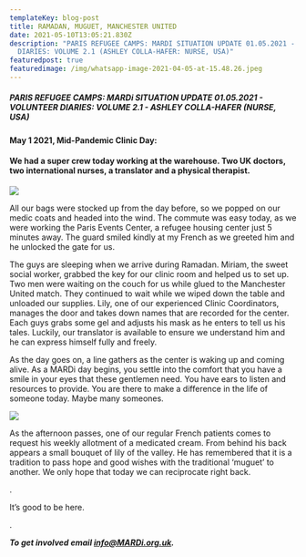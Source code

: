 ```yaml
---
templateKey: blog-post
title: RAMADAN, MUGUET, MANCHESTER UNITED
date: 2021-05-10T13:05:21.830Z
description: "PARIS REFUGEE CAMPS: MARDI SITUATION UPDATE 01.05.2021 - VOLUNTEER
  DIARIES: VOLUME 2.1 (ASHLEY COLLA-HAFER: NURSE, USA)"
featuredpost: true
featuredimage: /img/whatsapp-image-2021-04-05-at-15.48.26.jpeg
---
```

##### PARIS REFUGEE CAMPS: MARDi SITUATION UPDATE 01.05.2021 - VOLUNTEER DIARIES: VOLUME 2.1 - ASHLEY COLLA-HAFER (NURSE, USA)

#### May 1 2021, Mid-Pandemic Clinic Day:

#### We had a super crew today working at the warehouse. Two UK doctors, two international nurses, a translator and a physical therapist.

![](/img/whatsapp-image-2021-04-05-at-15.48.26.jpeg)

All our bags were stocked up from the day before, so we popped on our medic coats and headed into the wind. The commute was easy today, as we were working the Paris Events Center, a refugee housing center just 5 minutes away. The guard smiled kindly at my French as we greeted him and he unlocked the gate for us. 

The guys are sleeping when we arrive during Ramadan. Miriam, the sweet social worker, grabbed the key for our clinic room and helped us to set up. Two men were waiting on the couch for us while glued to the Manchester United match. They continued to wait while we wiped down the table and unloaded our supplies. Lily, one of our experienced Clinic Coordinators, manages the door and takes down names that are recorded for the center. Each guys grabs some gel and adjusts his mask as he enters to tell us his tales. Luckily, our translator is available to ensure we understand him and he can express himself fully and freely. 

As the day goes on, a line gathers as the center is waking up and coming alive. As a MARDi day begins, you settle into the comfort that you have a smile in your eyes that these gentlemen need. You have ears to listen and resources to provide. You are there to make a difference in the life of someone today. Maybe many someones. 

![](/img/whatsapp-image-2021-05-08-at-14.35.15.jpeg)

As the afternoon passes, one of our regular French patients comes to request his weekly allotment of a medicated cream. From behind his back appears a small bouquet of lily of the valley. He has remembered that it is a tradition to pass hope and good wishes with the traditional ‘muguet’ to another. We only hope that today we can reciprocate right back.

.

It’s good to be here.

.

***To get involved email info@MARDi.org.uk.***